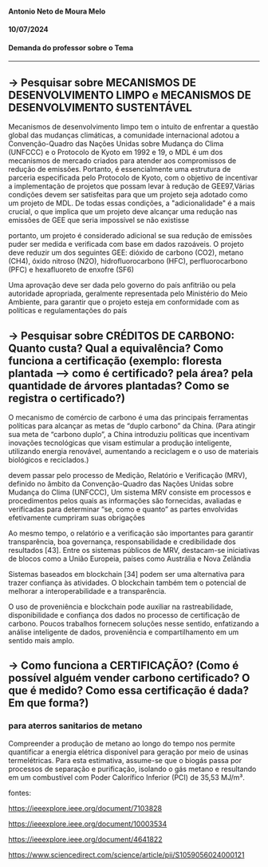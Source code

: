 #### Antonio Neto de Moura Melo
#### 10/07/2024
#### Demanda do professor sobre o Tema
---

## -> Pesquisar sobre MECANISMOS DE DESENVOLVIMENTO LIMPO e MECANISMOS DE DESENVOLVIMENTO SUSTENTÁVEL

Mecanismos de desenvolvimento limpo tem o intuito de enfrentar a questão global das mudanças climáticas, a comunidade internacional adotou a Convenção-Quadro das Nações Unidas sobre Mudança do Clima (UNFCCC) e o Protocolo de Kyoto em 1992 e 19, o MDL é um dos mecanismos de mercado criados para atender aos compromissos de redução de emissões. Portanto, é essencialmente uma estrutura de parceria especificada pelo Protocolo de Kyoto, com o objetivo de incentivar a implementação de projetos que possam levar à redução de GEE97,Várias condições devem ser satisfeitas para que um projeto seja adotado como um projeto de MDL. De todas essas condições, a "adicionalidade" é a mais crucial, o que implica que um projeto deve alcançar uma redução nas emissões de GEE que seria impossível se não existisse

portanto, um projeto é considerado adicional se sua redução de emissões puder ser medida e verificada com base em dados razoáveis. O projeto deve reduzir um dos seguintes GEE: dióxido de carbono (CO2), metano (CH4), óxido nitroso (N2O), hidrofluorocarbono (HFC), perfluorocarbono (PFC) e hexafluoreto de enxofre (SF6)

Uma aprovação deve ser dada pelo governo do país anfitrião ou pela autoridade apropriada, geralmente representada pelo Ministério do Meio Ambiente, para garantir que o projeto esteja em conformidade com as políticas e regulamentações do país

## ->  Pesquisar sobre CRÉDITOS DE CARBONO: Quanto custa? Qual a equivalência? Como funciona a certificação (exemplo: floresta plantada --> como é certificado? pela área? pela quantidade de árvores plantadas? Como se registra o certificado?)

O mecanismo de comércio de carbono é uma das principais ferramentas políticas para alcançar as metas de “duplo carbono” da China. (Para atingir sua meta de “carbono duplo”, a China introduziu políticas que incentivam inovações tecnológicas que visam estimular a produção inteligente, utilizando energia renovável, aumentando a reciclagem e o uso de materiais biológicos e reciclados.)

devem passar pelo processo de Medição, Relatório e Verificação (MRV), definido no âmbito da Convenção-Quadro das Nações Unidas sobre Mudança do Clima (UNFCCC), Um sistema MRV consiste em processos e procedimentos pelos quais as informações são fornecidas, avaliadas e verificadas para determinar “se, como e quanto” as partes envolvidas efetivamente cumpriram suas obrigações

Ao mesmo tempo, o relatório e a verificação são importantes para garantir transparência, boa governança, responsabilidade e credibilidade dos resultados [43]. Entre os sistemas públicos de MRV, destacam-se iniciativas de blocos como a União Europeia, países como Austrália e Nova Zelândia

Sistemas baseados em blockchain [34] podem ser uma alternativa para trazer confiança às atividades. O blockchain também tem o potencial de melhorar a interoperabilidade e a transparência.

O uso de proveniência e blockchain pode auxiliar na rastreabilidade, disponibilidade e confiança dos dados no processo de certificação de carbono. Poucos trabalhos fornecem soluções nesse sentido, enfatizando a análise inteligente de dados, proveniência e compartilhamento em um sentido mais amplo.

## -> Como funciona a CERTIFICAÇÃO? (Como é possível alguém vender carbono certificado? O que é medido? Como essa certificação é dada? Em que forma?)

### para aterros sanitarios de metano

Compreender a produção de metano ao longo do tempo nos permite quantificar a energia elétrica disponível para geração por meio de usinas termelétricas. Para esta estimativa, assume-se que o biogás passa por processos de separação e purificação, isolando o gás metano e resultando em um combustível com Poder Calorífico Inferior (PCI) de 35,53 MJ/m³.



fontes:

https://ieeexplore.ieee.org/document/7103828

https://ieeexplore.ieee.org/document/10003534

https://ieeexplore.ieee.org/document/4641822

https://www.sciencedirect.com/science/article/pii/S1059056024000121
